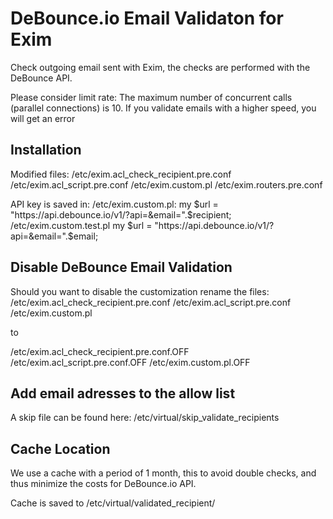 # DeBounce.io  Email Validaton for Exim
Check outgoing email sent with Exim, the checks are performed with the DeBounce API.

Please consider limit rate:
The maximum number of concurrent calls (parallel connections) is 10. If you validate emails with a higher speed, you will get an error



## Installation

Modified files:
/etc/exim.acl_check_recipient.pre.conf
/etc/exim.acl_script.pre.conf
/etc/exim.custom.pl
/etc/exim.routers.pre.conf


API key is saved in:
/etc/exim.custom.pl:
my $url = "https://api.debounce.io/v1/?api=&email=".$recipient;
/etc/exim.custom.test.pl
my $url = "https://api.debounce.io/v1/?api=&email=".$email;



## Disable DeBounce Email Validation
Should you want to disable the customization rename the files:
/etc/exim.acl_check_recipient.pre.conf
/etc/exim.acl_script.pre.conf
/etc/exim.custom.pl

to

/etc/exim.acl_check_recipient.pre.conf.OFF
/etc/exim.acl_script.pre.conf.OFF
/etc/exim.custom.pl.OFF


## Add email adresses to the allow list
A skip file can be found here: /etc/virtual/skip_validate_recipients


## Cache Location
We use a cache with a period of 1 month, this to avoid double checks, and thus minimize the costs for DeBounce.io API.

Cache is saved to /etc/virtual/validated_recipient/
